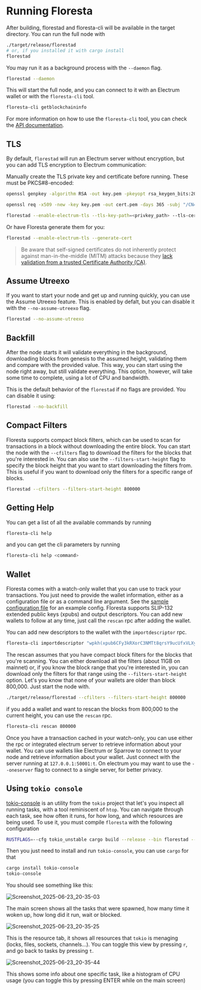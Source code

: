 # Running Floresta

After building, florestad and floresta-cli will be available in the target directory. You can run the full node with
```bash
./target/release/florestad
# or, if you installed it with cargo install
florestad
```

You may run it as a background process with the `--daemon` flag.

```bash
florestad --daemon
```

This will start the full node, and you can connect to it with an Electrum wallet or with the `floresta-cli` tool.

```bash
floresta-cli getblockchaininfo
```

For more information on how to use the `floresta-cli` tool, you can check the [API documentation](https://github.com/vinteumorg/Floresta/blob/master/crates/floresta-cli/README.md).

## TLS

By default, `florestad` will run an Electrum server without encryption, but you can add TLS encryption to Electrum communication:

Manually create the TLS private key and certificate before running. These must be PKCS#8-encoded:

```bash
openssl genpkey -algorithm RSA -out key.pem -pkeyopt rsa_keygen_bits:2048

openssl req -x509 -new -key key.pem -out cert.pem -days 365 -subj "/CN=localhost"

florestad --enable-electrum-tls --tls-key-path=<privkey_path> --tls-cert-path=<cert_path>
```

Or have Floresta generate them for you:

```bash
florestad --enable-electrum-tls --generate-cert
```

> Be aware that self-signed certificates do not inherently protect against
man-in-the-middle (MITM) attacks because they
[lack validation from a trusted Certificate Authority (CA)](https://security.stackexchange.com/questions/264247/man-in-the-middle-attack-only-affects-tls-certs-with-unqualified-subject-names).

## Assume Utreexo

If you want to start your node and get up and running quickly, you can use the Assume Utreexo feature. This is enabled by defalt, but you can disable it with the `--no-assume-utreexo` flag.

```bash
florestad --no-assume-utreexo
```

## Backfill

After the node starts it will validate everything in the background, downloading blocks from genesis to the assumed height, validating them and compare with the provided value. This way, you can start using the node right away, but still validate everything. This option, however, will take some time to complete, using a lot of CPU and bandwidth.

This is the default behavior of the `florestad` if no flags are provided. You can disable it using:

```bash
florestad --no-backfill
```

## Compact Filters

Floresta supports compact block filters, which can be used to scan for transactions in a block without downloading the entire block. You can start the node with the `--cfilters` flag to download the filters for the blocks that you're interested in. You can also use the `--filters-start-height` flag to specify the block height that you want to start downloading the filters from. This is useful if you want to download only the filters for a specific range of blocks.

```bash
florestad --cfilters --filters-start-height 800000
```

## Getting Help

You can get a list of all the available commands by running

```bash
floresta-cli help
```

and you can get the cli parameters by running
```bash
floresta-cli help <command>
```

## Wallet

Floresta comes with a watch-only wallet that you can use to track your transactions. You just need to provide the wallet
information, either as a configuration file or as a command line argument. See the [sample configuration file](../config.toml.sample) for an example config. Floresta supports SLIP-132 extended public keys (xpubs) and output descriptors. You can add new wallets to follow at any time, just
call the `rescan` rpc after adding the wallet.

You can add new descriptors to the wallet with the `importdescriptor` rpc.

```bash
floresta-cli importdescriptor "wpkh(xpub6CFy3kRXorC3NMTt8qrsY9ucUfxVLXyFQ49JSLm3iEG5gfAmWewYFzjNYFgRiCjoB9WWEuJQiyYGCdZvUTwPEUPL9pPabT8bkbiD9Po47XG/<0;1>/*)"
```

The rescan assumes that you have compact block filters for the blocks that you're scanning. You can either download all the filters
(about 11GB on mainnet) or, if you know the block range that you're interested in, you can download only the filters for that range
using the `--filters-start-height` option. Let's you know that none of your wallets are older than block 800,000. Just start the node with.

```bash
./target/release/florestad --cfilters --filters-start-height 800000
```

if you add a wallet and want to rescan the blocks from 800,000 to the current height, you can use the `rescan` rpc.

```bash
floresta-cli rescan 800000
```

Once you have a transaction cached in your watch-only, you can use either the rpc or integrated electrum server to retrieve information about your wallet. You can use wallets like Electrum or Sparrow to connect to your node and retrieve information about your wallet. Just connect with the server running at `127.0.0.1:50001:t`. On electrum you may want to use the `--oneserver` flag to connect to a single server, for better privacy.

## Using `tokio console`

[tokio-console](https://github.com/tokio-rs/console) is an utility from the `tokio` project that let's you inspect all running tasks, with a tool reminiscent of `htop`. You can navigate through each task, see how often it runs, for how long, and which resources are being used. To use it, you must compile `floresta` with the following configuration

```bash
RUSTFLAGS=--cfg tokio_unstable cargo build --release --bin florestad --features tokio-console
```

Then you just need to install and run `tokio-console`, you can use `cargo` for that

```bash
cargo install tokio-console
tokio-console
```

You should see something like this:

![Screenshot_2025-06-23_20-35-03](https://github.com/user-attachments/assets/f89a5898-a531-4aa3-ade4-5feb27c5197b)

The main screen shows all the tasks that were spawned, how many time it woken up, how long did it run, wait or blocked.

![Screenshot_2025-06-23_20-35-25](https://github.com/user-attachments/assets/4697ca9c-5283-4d89-a129-51ff5e2e9b45)

This is the resource tab, it shows all resources that `tokio` is menaging (locks, files, sockets, channels...). You can toggle this view by pressing `r`, and go back to tasks by pressing `t`.

![Screenshot_2025-06-23_20-35-44](https://github.com/user-attachments/assets/e05bf099-87a7-422b-ae3e-d1326941a688)

This shows some info about one specific task, like a histogram of CPU usage (you can toggle this by pressing ENTER while on the main screen)
